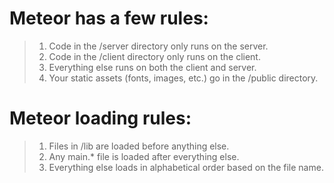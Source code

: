 # Meteor has a few rules:

> 1. Code in the /server directory only runs on the server.
> 2. Code in the /client directory only runs on the client.
> 3. Everything else runs on both the client and server.
> 4. Your static assets (fonts, images, etc.) go in the /public directory.

# Meteor loading rules:

> 1. Files in /lib are loaded before anything else.
> 2. Any main.* file is loaded after everything else.
> 3. Everything else loads in alphabetical order based on the file name.

